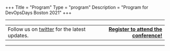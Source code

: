 +++
Title = "Program"
Type = "program"
Description = "Program for DevOpsDays Boston 2021"
+++

<div class = "row">
  <div class = "col">
    <hr />
    <table style="width: 100%;">
      <tbody>
        <tr>
          <td>Follow us on <a href="https://twitter.com/devopsdaysbos">twitter</a> for the latest updates.</td>
          <td style="font-weight: bold; text-align: right;"><a href="https://hopin.to/events/devopsdays-boston-2020/">Register to attend the conference!</a></td>
        </tr>
      </tbody>
    </table>
    <hr />
  </div>
</div>
